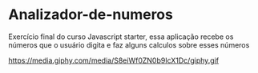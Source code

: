 # Analizador-de-numeros
Exercício final do curso Javascript starter, essa aplicação recebe os números que o usuário digita e faz alguns calculos sobre esses números 

https://media.giphy.com/media/S8eiWf0ZN0b9IcX1Dc/giphy.gif

